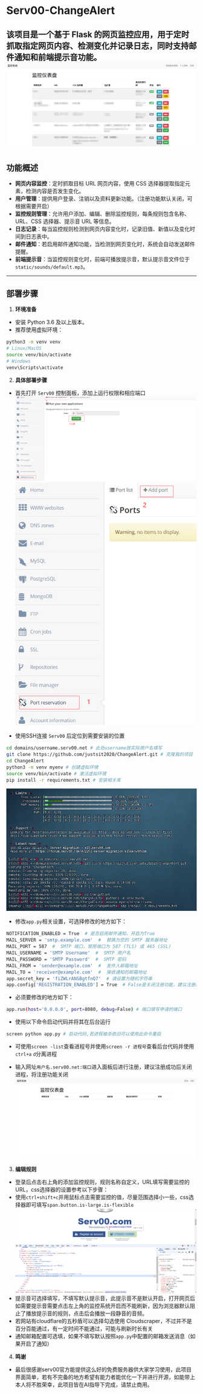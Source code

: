 # Serv00-ChangeAlert
该项目是一个基于 Flask 的网页监控应用，用于定时抓取指定网页内容、检测变化并记录日志，同时支持邮件通知和前端提示音功能。
![img](static/image/readme/0.png)
---


## 功能概述


- **网页内容监控**：定时抓取目标 URL 网页内容，使用 CSS 选择器提取指定元素，检测内容是否发生变化。
- **用户管理**：提供用户登录、注销以及资料更新功能。（注册功能默认关闭，可根据需要开启）
- **监控规则管理**：允许用户添加、编辑、删除监控规则，每条规则包含名称、URL、CSS 选择器、提示音 URL 等信息。
- **日志记录**：每当监控规则检测到网页内容变化时，记录旧值、新值以及变化时间到日志表中。
- **邮件通知**：若启用邮件通知功能，当检测到网页变化时，系统会自动发送邮件提醒。
- **前端提示音**：当监控规则变化时，前端可播放提示音，默认提示音文件位于 `static/sounds/default.mp3`。


---


## 部署步骤


1. **环境准备**  
- 安装 Python 3.6 及以上版本。  
- 推荐使用虚拟环境：
```bash
python3 -m venv venv
# Linux/MacOS
source venv/bin/activate
# Windows
venv\Scripts\activate
```


2. **具体部署步骤** 
- 首先打开 ``Serv00`` 控制面板，添加上运行权限和相应端口![img](static/image/readme/1.png)![img](static/image/readme/2.png)
  
- 使用SSH连接 ``Serv00`` 后定位到需要安装的位置
  
```bash
cd domains/username.serv00.net # 此处username按实际用户名填写
git clone https://github.com/justsit2020/ChangeAlert.git # 克隆我的项目
cd ChangeAlert
python3 -m venv myenv # 创建虚拟环境
source venv/bin/activate # 激活虚拟环境
pip install -r requirements.txt # 安装相关库
```



![img](static/image/readme/3.png)

- 修改``app.py``相关设置，可选择修改的地方如下：
  
```bash
NOTIFICATION_ENABLED = True  # 是否启用邮件通知，开启为True
MAIL_SERVER = 'smtp.example.com'  #  替换为您的 SMTP 服务器地址
MAIL_PORT = 587  #  SMTP 端口，常用端口为 587 (TLS) 或 465 (SSL)
MAIL_USERNAME = 'SMTP Username'  #  SMTP 用户名
MAIL_PASSWORD = 'SMTP Password'  #  SMTP 密码
MAIL_FROM = 'sender@example.com'  #  发件人邮箱地址
MAIL_TO = 'receiver@example.com'  #  接收通知的邮箱地址
app.secret_key = 'fiZWLrANSBgtfnQ7'  # 请设置为随机字符串
app.config['REGISTRATION_ENABLED'] = True  # False是关闭注册功能，建议注册后关闭
```

- 必须要修改的地方如下：
```bash
app.run(host='0.0.0.0', port=8080, debug=False) # 端口填写申请的端口
```

- 使用以下命令启动代码并将其在后台运行
```bash
screen python app.py # 启动代码,若进程被杀依旧可以使用此命令重启
```

- 可使用``screen -list``查看进程号并使用``screen -r 进程号``查看后台代码并使用``ctrl+a`` ``d``分离进程
  
- 输入网址``用户名.serv00.net:端口``进入面板后进行注册，建议注册成功后关闭进程，将注册功能关闭
![img](static/image/readme/4.png)
3. **编辑规则**
- 登录后点击右上角的添加监控规则，规则名称自定义，URL填写需要监控的URL，css选择器的设置参考以下步骤：
- 使用``ctrl+shift+c``并用鼠标点击需要监控的值，尽量范围选择小一些，css选择器即可填写``span.button.is-large.is-flexible`` ![img](static/image/readme/5.png)
- 提示音可选择填写，不填写默认提示音，此提示音不是默认开启，打开网页后如需要提示音需要点击左上角的监控系统开启而不能刷新，因为浏览器默认阻止了播放提示音的规则，点击后会播放一段静音的音频。
- 若网站有cloudflare的五秒盾可以选择勾选使用 Cloudscraper，不过并不是百分百能通过，有一定时间不能通过，可能与刷新时长有关
- 通知邮箱配置可选填，如果不填写默认按照``app.py``中配置的邮箱发送消息（如果开启了通知）


4. **鸣谢**
- 最后很感谢serv00官方能提供这么好的免费服务器供大家学习使用，此项目界面简单，若有不完备的地方希望有能力者能优化一下并进行开源，如能带上本人将不胜荣幸，此项目皆在AI指导下完成，请禁止商用。


